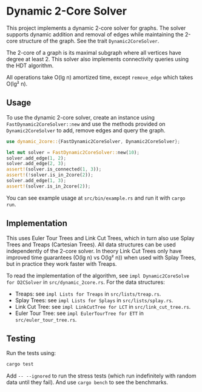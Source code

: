 # Dynamic 2-Core Solver

This project implements a dynamic 2-core solver for graphs. The solver supports dynamic addition and removal of edges while maintaining the 2-core structure of the graph. See the trait `Dynamic2CoreSolver`.

The 2-core of a graph is its maximal subgraph where all vertices have degree at least 2. This solver also implements connectivity queries using the HDT algorithm.

All operations take O(lg n) amortized time, except `remove_edge` which takes O(lg² n).

## Usage

To use the dynamic 2-core solver, create an instance using `FastDynamic2CoreSolver::new` and use the methods provided on `Dynamic2CoreSolver` to add, remove edges and query the graph. 

```rust
use dynamic_2core::{FastDynamic2CoreSolver, Dynamic2CoreSolver};

let mut solver = FastDynamic2CoreSolver::new(10);
solver.add_edge(1, 2);
solver.add_edge(2, 3);
assert!(solver.is_connected(1, 3));
assert!(!solver.is_in_2core(2));
solver.add_edge(1, 3);
assert!(solver.is_in_2core(2));
```

You can see example usage at `src/bin/example.rs` and run it with `cargo run`.

## Implementation

This uses Euler Tour Trees and Link Cut Trees, which in turn also use Splay Trees and Treaps (Cartesian Trees). All data structures can be used independently of the 2-core solver. In theory Link Cut Trees only have improved time guarantees (O(lg n) vs O(lg² n)) when used with Splay Trees, but in practice they work faster with Treaps.

To read the implementation of the algorithm, see `impl Dynamic2CoreSolve for D2CSolver` in `src/dynamic_2core.rs`.
For the data structures:
- Treaps: see `impl Lists for Treaps` in `src/lists/treap.rs`.
- Splay Trees: see `impl Lists for Splays` in `src/lists/splay.rs`.
- Link Cut Tree: see `impl LinkCutTree for LCT` in `src/link_cut_tree.rs`.
- Euler Tour Tree: see `impl EulerTourTree for ETT` in `src/euler_tour_tree.rs`.

## Testing

Run the tests using:

```sh
cargo test
```

Add `-- --ignored` to run the stress tests (which run indefinitely with random data until they fail). And use `cargo bench` to see the benchmarks.